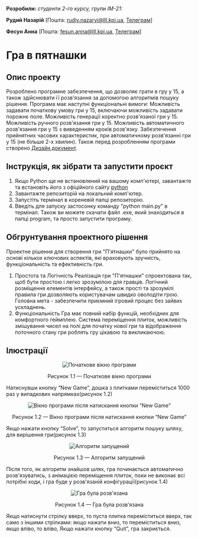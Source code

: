 **Розробили:** 
*студенти 2-го курсу, групи ІМ-21:* 

<span padding-right:5em></span> **Рудий Назарій** [Пошта: rudiy.nazaryi@lll.kpi.ua,  [Телеграм](https://t.me/iNazqq)]

<span padding-right:5em></span> **Фесун Анна** [Пошта: fesun.anna@lll.kpi.ua,  [Телеграм](https://t.me/anyafesun)]


# Гра в пятнашки

## Опис проекту
Розроблено програмне забезпечення, що дозволяє грати в гру у 
15, а також здійснювати її розв'язання за допомогою алгоритмів пошуку 
рішення. Програма має наступні функціональні вимоги: 
 Можливість задавати початкову умову гри у 15, включаючи можливість 
задавати порожнє поле. 
 Можливість генерації коректно розв'язаної гри у 15. 
 Можливість ручного розв'язання гри у 15. 
 Можливість автоматичного розв'язання гри у 15 з виведенням кроків 
розв'язку. 
 Забезпечення прийнятних часових характеристик, при автоматичному 
розв'язанні гри у 15 (не більше 2-х хвилин). Також перед розробленням програми створено 
<a name="jdk" href="https://docs.google.com/document/d/1rVkbBMYSszTD1hn5XBeSRE2qt0xa3ZuiKDP1cdVK4bU/edit?usp=sharing">Дизайн документ</a>.

## Інструкція, як зібрати та запустити проєкт

1. Якщо Python ще не встановлений на вашому комп'ютері, завантажте та встановіть його з офіційного сайту
<a name="jdk" href="https://www.python.org/downloads">python</a>
2. Завантажте репозиторій на локальний комп'ютер.
3. Запустіть термінал в кореневій папці репозиторію.
4. Введіть для запуску застосонку команду "python main.py" в термінал.
Також ви можете скачати файл .exe, який знаходиться в папці program, та просто
 запустити програму.

## Обгрунтування проектного рішення
Проектне рішення для створення гри "П'ятнашки" було прийнято на основі
кількох ключових аспектів, які враховують зручність, функціональність та 
ефективність гри.
1. Простота та Логічність
Реалізація гри "П'ятнашки" спроектована так, щоб бути простою і легко 
зрозумілою для гравців. Логічний розміщення елементів інтерфейсу, а 
також прості та зрозумілі правила гри дозволяють користувачам швидко 
оволодіти грою. Головна мета - забезпечити приємний ігровий процес без 
зайвих ускладнень.
2. Функціональність
Гра має повний набір функцій, необхідних для комфортного геймплею. 
Система переміщення плиток, можливість змішування чисел на полі для 
початку нової гри та відображення поточного стану гри роблять гру 
цікавою та викликаючою.

## Ілюстрації

<div align="center">
  <img src="https://github.com/Ancellie/15-puzlle/blob/main/images/picture1.png" alt="Початкове вікно програми">
  <p>Рисунок 1.1 — Початкове вікно програми</p>
</div>

Натиснувши кнопку “New Game”, дошка з плитками переміститься 1000 раз у випадкових напрямках(рисунок 1.2)
 
<div align="center">
  <img src="https://github.com/Ancellie/15-puzlle/blob/main/images/picture2.png" alt="Вікно програми після натискання кнопки “New Game”">
  <p>Рисунок 1.2 — Вікно програми після натискання кнопки “New Game”</p>
</div>

Якщо нажати кнопку “Solve”, то запуститься алгоритм пошуку шляху, для вирішення гри(рисунок 1.3)

<div align="center">
  <img src="https://github.com/Ancellie/15-puzlle/blob/main/images/picture3.png" alt="Алгоритм запущений">
  <p>Рисунок 1.3 — Алгоритм запущений</p>
</div>

Після того, як алгоритм знайшов шлях, гра починається автоматично розв'язуватись, з анімацією переміщення плиток, поки не виконає всі потрібні ходи, і гра буде у розв'язаній конфігурації(рисунок 1.4)

<div align="center">
  <img src="https://github.com/Ancellie/15-puzlle/blob/main/images/picture4.png" alt="Гра була розв'язана">
  <p>Рисунок 1.4 — Гра була розв'язана</p>
</div>

Якщо натиснути стрілку вверх, то пуста плитка переміститься вверх, так само з іншими стрілками: якщо нажати вниз, то переміститься вниз, якщо вліво, то вліво,
Якщо нажати кнопку “Quit”, гра закриється.
